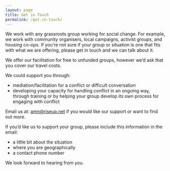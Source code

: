 ```yaml
---
layout: page
title: Get in Touch
permalink: /get-in-touch/
---
```


We work with any grassroots group working for social change. For example, we work with community organisers, local campaigns, activist groups, and housing co-ops. If you’re not sure if your group or situation is one that fits with what we are offering, please get in touch and we can talk about it.

We offer our facilitation for free to unfunded groups, however we’d ask that you cover our travel costs. 

We could support you through:

* mediation/facilitation for a conflict or difficult conversation 
* developing your capacity for handling conflict in an ongoing way, through training or by helping your group develop its own process for engaging with conflict 

Email us at: amn@riseup.net if you would like our support or want to find out more.

If you’d like us to support your group, please include this information in the email: 

* a little bit about the situation
* where you are geographically
* a contact phone number

We look forward to hearing from you.
